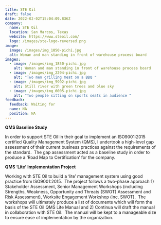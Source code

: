 ```yaml
---
title: STE Oil
draft: false
date: 2022-02-02T15:04:09.836Z
company:
  name: STE Oil
  location: San Marcos, Texas
  website: https://www.steoil.com/
  logo: /images/ste-logo-reversed.png
image:
  image: /images/img_1850-pichi.jpg
  alt: Woman and man standing in front of warehouse process board
images:
  - image: /images/img_1850-pichi.jpg
    alt: Woman and man standing in front of warehouse process board
  - image: /images/img_2294-pichi.jpg
    alt: "Two men grilling meat on a BBQ "
  - image: /images/img_5992-pichi.jpg
    alt: Still river with green trees and blue sky
  - image: /images/img_6005-pichi.jpg
    alt: "Two people sitting on sports seats in audience "
feedback:
  feedback: Waiting for
  name: NA
  position: NA
---
```

**QMS Baseline Study** 

In order to support STE Oil in their goal to implement an ISO9001:2015 certified Quality Management System (QMS), I undertook a high-level gap assessment of their current business practices against the requirements of the standard.  The gap assessment acted as a baseline study in order to produce a ‘Road Map to Certification’ for the company.



**QMS ‘Lite’ Implementation Project**  

Working with STE Oil to build a ‘lite’ management system using good practice from ISO9001:2015.  The project follows a two-phase approach 1) Stakeholder Assessment, Senior Management Workshops (including Strengths, Weakness, Opportunity and Threats (SWOT) Assessment and Risk Assessment), Worksite Engagement Workshop (inc. SWOT).  The workshops will ultimately produce a list of documents which will form the basis of the STE Oil QMS Lite Manual and 2) Continua will draft the manual in collaboration with STE Oil.  The manual will be kept to a manageable size to ensure ease of implementation by the organization.